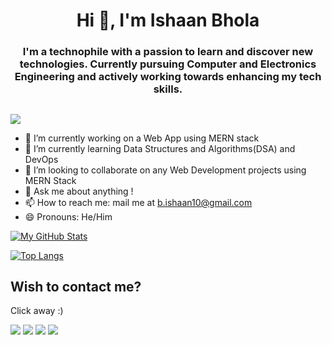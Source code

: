 <h1 align="center">Hi 👋, I'm Ishaan Bhola</h1>
<h3 align=center>I'm a technophile with a passion to learn and discover new technologies. Currently pursuing Computer and Electronics Engineering and actively working towards enhancing my tech skills.</h3>

##

![](https://komarev.com/ghpvc/?username=ishaan-10)


- 🔭 I’m currently working on a Web App using MERN stack
- 🌱 I’m currently learning Data Structures and Algorithms(DSA) and DevOps
- 👯 I’m looking to collaborate on any Web Development projects using MERN Stack
- 💬 Ask me about anything !
- 📫 How to reach me: mail me at b.ishaan10@gmail.com
- 😄 Pronouns: He/Him


[![My GitHub Stats](https://github-readme-stats.vercel.app/api/?username=ishaan-10&count_private=true&theme=tokyonight&showicons=true&include_all_commits=true&count_private=true&hide=issues)]()

[![Top Langs](https://github-readme-stats.vercel.app/api/top-langs/?username=ishaan-10&layout=compact&theme=tokyonight)](https://github.com/anuraghazra/github-readme-stats)


## Wish to contact me?

Click away :)

<a href="https://www.linkedin.com/in/ishaan-bhola/"><img src="https://img.icons8.com/fluency/48/000000/linkedin.png"/></a>
<a href="mailto:b.ishaan10@gmail.com"><img src="https://img.icons8.com/fluency/48/000000/apple-mail.png"/></a>
<a href="https://www.instagram.com/ishaan.10_/"><img src="https://img.icons8.com/fluency/48/000000/instagram-new.png"/></a>
<a href="https://twitter.com/Ishaan10_/"><img src="https://img.icons8.com/color/48/000000/twitter--v1.png"/></a>
